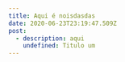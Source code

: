 ```yaml
---
title: Aqui é noisdasdas
date: 2020-06-23T23:19:47.509Z
post:
  - description: aqui
    undefined: Titulo um
---
```


